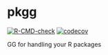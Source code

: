 # pkgg

<!-- badges: start -->

[![R-CMD-check](https://github.com/onwhenrdy/pkgg/actions/workflows/R-CMD-check.yaml/badge.svg)](https://github.com/onwhenrdy/pkgg/actions/workflows/R-CMD-check.yaml) [![codecov](https://codecov.io/github/onwhenrdy/pkgg/graph/badge.svg?token=qrLO7L1ldW)](https://codecov.io/github/onwhenrdy/pkgg)
<!-- badges: end -->

GG for handling your R packages
